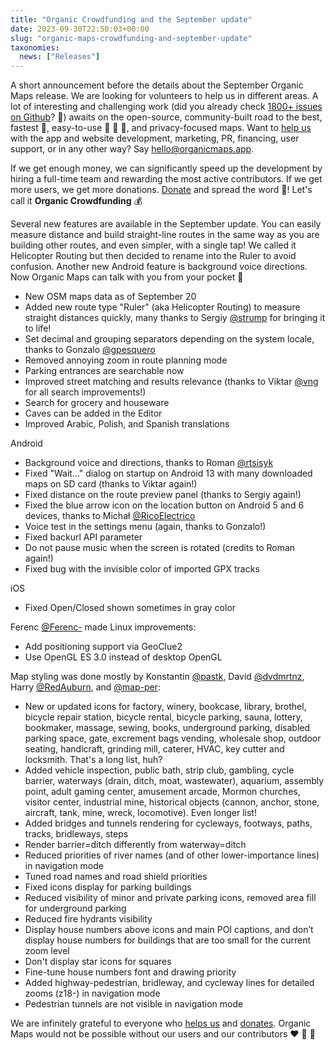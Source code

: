 ```yaml
---
title: "Organic Crowdfunding and the September update"
date: 2023-09-30T22:50:03+00:00
slug: "organic-maps-crowdfunding-and-september-update"
taxonomies:
  news: ["Releases"]
---
```


A short announcement before the details about the September Organic Maps release.
We are looking for volunteers to help us in different areas. A lot of interesting and challenging work (did you already check [1800+ issues on Github](https://github.com/organicmaps/organicmaps/issues/)? 💪) awaits on the open-source, community-built road to the best, fastest 🚀, easy-to-use 👴 👵 🧒, and privacy-focused maps. Want to [help us ](https://organicmaps.app/support-us/)with the app and website development, marketing, PR, financing, user support, or in any other way? Say hello@organicmaps.app.

If we get enough money, we can significantly speed up the development by hiring a full-time team and rewarding the most active contributors. If we get more users, we get more donations. [Donate](https://organicmaps.app/donate/) and spread the word 💸! Let's call it **Organic Crowdfunding** 💰

Several new features are available in the September update. You can easily measure distance and build straight-line routes in the same way as you are building other routes, and even simpler, with a single tap! We called it Helicopter Routing but then decided to rename into the Ruler to avoid confusion.
Another new Android feature is background voice directions. Now Organic Maps can talk with you from your pocket 🙂

* New OSM maps data as of September 20
* Added new route type "Ruler" (aka Helicopter Routing) to measure straight distances quickly, many thanks to Sergiy [@strump](https://github.com/strump) for bringing it to life!
* Set decimal and grouping separators depending on the system locale, thanks to Gonzalo [@gpesquero](https://github.com/gpesquero)
* Removed annoying zoom in route planning mode
* Parking entrances are searchable now
* Improved street matching and results relevance (thanks to Viktar [@vng](https://github.com/vng) for all search improvements!)
* Search for grocery and houseware
* Caves can be added in the Editor
* Improved Arabic, Polish, and Spanish translations

Android
* Background voice and directions, thanks to Roman [@rtsisyk](https://github.com/rtsisyk)
* Fixed "Wait..." dialog on startup on Android 13 with many downloaded maps on SD card (thanks to Viktar again!)
* Fixed distance on the route preview panel (thanks to Sergiy again!)
* Fixed the blue arrow icon on the location button on Android 5 and 6 devices, thanks to Michał [@RicoElectrico](https://github.com/RicoElectrico)
* Voice test in the settings menu (again, thanks to Gonzalo!)
* Fixed backurl API parameter
* Do not pause music when the screen is rotated (credits to Roman again!)
* Fixed bug with the invisible color of imported GPX tracks

iOS
* Fixed Open/Closed shown sometimes in gray color

Ferenc [@Ferenc-](https://github.com/Ferenc-) made Linux improvements:
* Add positioning support via GeoClue2
* Use OpenGL ES 3.0 instead of desktop OpenGL

Map styling was done mostly by Konstantin [@pastk](https://github.com/pastk), David [@dvdmrtnz](https://github.com/dvdmrtnz), Harry [@RedAuburn](https://github.com/RedAuburn), and [@map-per](https://github.com/map-per):
* New or updated icons for factory, winery, bookcase, library, brothel, bicycle repair station, bicycle rental, bicycle parking, sauna, lottery, bookmaker, massage, sewing, books, underground parking, disabled parking space, gate, excrement bags vending, wholesale shop, outdoor seating, handicraft, grinding mill, caterer, HVAC, key cutter and locksmith. That's a long list, huh?
* Added vehicle inspection, public bath, strip club, gambling, cycle barrier, waterways (drain, ditch, moat, wastewater), aquarium, assembly point, adult gaming center, amusement arcade, Mormon churches, visitor center, industrial mine, historical objects (cannon, anchor, stone, aircraft, tank, mine, wreck, locomotive). Even longer list!
* Added bridges and tunnels rendering for cycleways, footways, paths, tracks, bridleways, steps
* Render barrier=ditch differently from waterway=ditch
* Reduced priorities of river names (and of other lower-importance lines) in navigation mode
* Tuned road names and road shield priorities
* Fixed icons display for parking buildings
* Reduced visibility of minor and private parking icons, removed area fill for underground parking
* Reduced fire hydrants visibility
* Display house numbers above icons and main POI captions, and don’t display house numbers for buildings that are too small for the current zoom level
* Don't display star icons for squares
* Fine-tune house numbers font and drawing priority
* Added highway-pedestrian, bridleway, and cycleway lines for detailed zooms (z18-) in navigation mode
* Pedestrian tunnels are not visible in navigation mode

We are infinitely grateful to everyone who [helps us](https://organicmaps.app/support-us/) and [donates](https://organicmaps.app/donate/). Organic Maps would not be possible without our users and our contributors ♥️ 🙏 🤟
